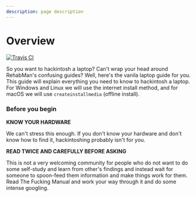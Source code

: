 ```yaml
---
description: page description
---
```


# Overview

[![Travis CI](https://img.shields.io/travis/com/hackintosh-guides/vanilla-laptop-guide.svg?label=Travis%20CI&logo=travis&style=flat-square)](https://travis-ci.com/hackintosh-guides/vanilla-laptop-guide)

So you want to hackintosh a laptop? Can't wrap your head around RehabMan's confusing guides? Well, here's the vanila laptop guide for you. This guide will explain everything you need to know to hackintosh a laptop. For Windows and Linux we will use the internet install method, and for macOS we will use `createinstallmedia` (offline install).

### Before you begin

**KNOW YOUR HARDWARE**

We can't stress this enough. If you don't know your hardware and don't know how to find it, hackintoshing probably isn't for you.

**READ TWICE AND CAREFULLY BEFORE ASKING**

This is not a very welcoming community for people who do not want to do some self-study and learn from other's findings and instead wait for someone to spoon-feed them information and make things work for them. Read The Fucking Manual and work your way through it and do some intense googling.
